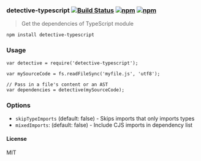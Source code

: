 ### detective-typescript [![Build Status](http://img.shields.io/travis/pahen/detective-typescript/master.svg?style=flat-square)](https://travis-ci.org/pahen/detective-typescript) [![npm](http://img.shields.io/npm/v/detective-typescript.svg)](https://npmjs.org/package/detective-typescript) [![npm](http://img.shields.io/npm/dm/detective-typescript.svg)](https://npmjs.org/package/detective-typescript)

> Get the dependencies of TypeScript module

`npm install detective-typescript`

### Usage

    var detective = require('detective-typescript');

    var mySourceCode = fs.readFileSync('myfile.js', 'utf8');

    // Pass in a file's content or an AST
    var dependencies = detective(mySourceCode);

### Options

-   `skipTypeImports` (default: false) - Skips imports that only imports types
-   `mixedImports`: (default: false) - Include CJS imports in dependency list

#### License

MIT
